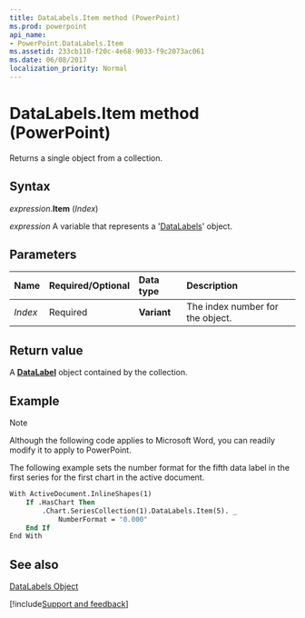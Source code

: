 ```yaml
---
title: DataLabels.Item method (PowerPoint)
ms.prod: powerpoint
api_name:
- PowerPoint.DataLabels.Item
ms.assetid: 233cb110-f20c-4e68-9033-f9c2073ac061
ms.date: 06/08/2017
localization_priority: Normal
---
```



# DataLabels.Item method (PowerPoint)

Returns a single object from a collection.


## Syntax

_expression_.**Item** (_Index_)

_expression_ A variable that represents a '[DataLabels](PowerPoint.DataLabels.md)' object.


## Parameters



|Name|Required/Optional|Data type|Description|
|:-----|:-----|:-----|:-----|
| _Index_|Required|**Variant**|The index number for the object.|

## Return value

A  **[DataLabel](PowerPoint.DataLabel.md)** object contained by the collection.


## Example




> [!NOTE] 
> Although the following code applies to Microsoft Word, you can readily modify it to apply to PowerPoint.

The following example sets the number format for the fifth data label in the first series for the first chart in the active document.




```vb
With ActiveDocument.InlineShapes(1)
    If .HasChart Then
        .Chart.SeriesCollection(1).DataLabels.Item(5). _
            NumberFormat = "0.000"
    End If
End With


```


## See also


[DataLabels Object](PowerPoint.DataLabels.md)

[!include[Support and feedback](~/includes/feedback-boilerplate.md)]
